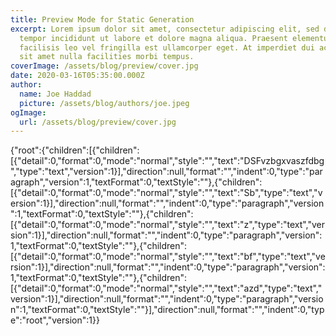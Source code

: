 ```yaml
---
title: Preview Mode for Static Generation
excerpt: Lorem ipsum dolor sit amet, consectetur adipiscing elit, sed do eiusmod
  tempor incididunt ut labore et dolore magna aliqua. Praesent elementum
  facilisis leo vel fringilla est ullamcorper eget. At imperdiet dui accumsan
  sit amet nulla facilities morbi tempus.
coverImage: /assets/blog/preview/cover.jpg
date: 2020-03-16T05:35:00.000Z
author:
  name: Joe Haddad
  picture: /assets/blog/authors/joe.jpeg
ogImage:
  url: /assets/blog/preview/cover.jpg
---
```

{"root":{"children":[{"children":[{"detail":0,"format":0,"mode":"normal","style":"","text":"DSFvzbgxvaszfdbg ","type":"text","version":1}],"direction":null,"format":"","indent":0,"type":"paragraph","version":1,"textFormat":0,"textStyle":""},{"children":[{"detail":0,"format":0,"mode":"normal","style":"","text":"Sb","type":"text","version":1}],"direction":null,"format":"","indent":0,"type":"paragraph","version":1,"textFormat":0,"textStyle":""},{"children":[{"detail":0,"format":0,"mode":"normal","style":"","text":"z","type":"text","version":1}],"direction":null,"format":"","indent":0,"type":"paragraph","version":1,"textFormat":0,"textStyle":""},{"children":[{"detail":0,"format":0,"mode":"normal","style":"","text":"bf","type":"text","version":1}],"direction":null,"format":"","indent":0,"type":"paragraph","version":1,"textFormat":0,"textStyle":""},{"children":[{"detail":0,"format":0,"mode":"normal","style":"","text":"azd","type":"text","version":1}],"direction":null,"format":"","indent":0,"type":"paragraph","version":1,"textFormat":0,"textStyle":""}],"direction":null,"format":"","indent":0,"type":"root","version":1}}